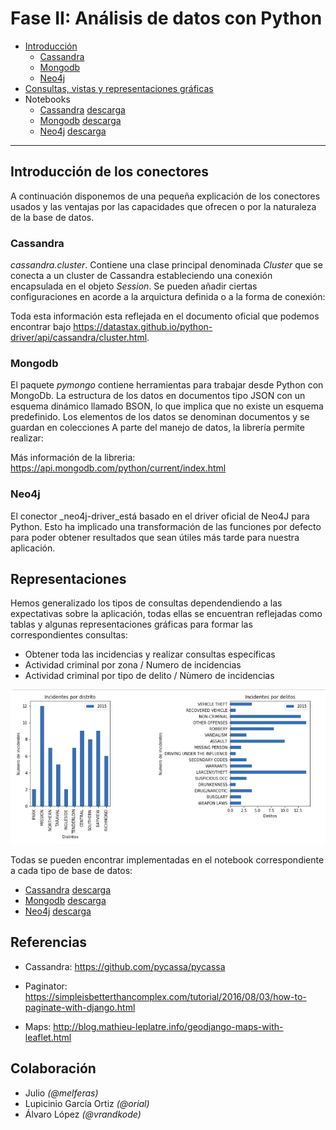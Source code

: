 # Fase II: Análisis de datos con Python

* [Introducción](#introducción-de-los-conectores)
  * [Cassandra](cassandra/README.md)
  * [Mongodb](mongodb/readme.md)
  * [Neo4j](neo4j/readme.md)
* [Consultas, vistas y representaciones gráficas](#representaciones)
* Notebooks
  * [Cassandra](cassandra/Analisis-Cassandra.html) [descarga](cassandra/Analisis-Cassandra.ipynb)
  * [Mongodb](mongodb/Analisis-Mongodb.html) [descarga](mongodb/Analisis-Mongodb.ipynb)
  * [Neo4j](neo4j/Analisis-Neo4j.html) [descarga](neo4j/Analisis-Neo4j.ipynb)
----

## Introducción de los conectores

A continuación disponemos de una pequeña explicación de los conectores usados y las ventajas por las capacidades que ofrecen o por la naturaleza de la base de datos. 

### Cassandra

*cassandra.cluster*. Contiene una clase principal denominada *Cluster* que se conecta a un cluster de Cassandra estableciendo
una conexión encapsulada en el objeto _Session_. Se pueden añadir ciertas configuraciones en acorde a la arquictura definida o a la forma 
de conexión: 

Toda esta información esta reflejada en el documento oficial que podemos encontrar bajo https://datastax.github.io/python-driver/api/cassandra/cluster.html.

### Mongodb

El paquete *pymongo* contiene herramientas para trabajar desde Python con MongoDb. La estructura de los datos en documentos tipo JSON con un esquema dinámico llamado BSON, lo que implica que no existe un esquema predefinido. Los elementos de los datos se denominan documentos y se guardan en colecciones
A parte del manejo de datos, la librería permite realizar:

Más información de la libreria: https://api.mongodb.com/python/current/index.html

### Neo4j

El conector _neo4j-driver_está basado en el driver oficial de Neo4J para Python. Esto ha implicado una transformación de las funciones por defecto para poder obtener resultados que sean útiles más tarde para nuestra aplicación.


## Representaciones

Hemos generalizado los tipos de consultas dependendiendo a las expectativas sobre la aplicación, 
todas ellas se encuentran reflejadas como tablas y algunas representaciones gráficas para formar
las correspondientes consultas:

* Obtener toda las incidencias y realizar consultas específicas
* Actividad criminal por zona / Numero de incidencias
* Actividad criminal por tipo de delito / Nùmero de incidencias

![](docs/porzonacategoria.png)

Todas se pueden encontrar implementadas en el notebook correspondiente a cada tipo de base de datos:

* [Cassandra](cassandra/Analisis-Cassandra.html) [descarga](cassandra/Analisis-Cassandra.ipynb)
* [Mongodb](mongodb/Analisis-Mongodb.html) [descarga](mongodb/Analisis-Mongodb.ipynb)
* [Neo4j](neo4j/Analisis-Neo4j.html) [descarga](neo4j/Analisis-Neo4j.ipynb)

## Referencias

* Cassandra: https://github.com/pycassa/pycassa

* Paginator: https://simpleisbetterthancomplex.com/tutorial/2016/08/03/how-to-paginate-with-django.html

* Maps: http://blog.mathieu-leplatre.info/geodjango-maps-with-leaflet.html


## Colaboración

* Julio _(@melferas)_
* Lupicinio García Ortiz _(@orial)_
* Álvaro López _(@vrandkode)_
